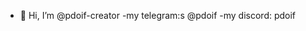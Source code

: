 - 👋 Hi, I’m @pdoif-creator
-my telegram:s @pdoif
-my discord: pdoif
<!---
pdoif-creator/pdoif-creator is a ✨ special ✨ repository because its `README.md` (this file) appears on your GitHub profile.
You can click the Preview link to take a look at your changes.
--->
